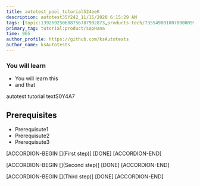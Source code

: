 ```yaml
---
title: autotest_pool_tutorial524eeK
description: autotest35Y242_11/15/2020 6:15:29 AM
tags: [topic:139269250608756787992873,products:tech/73554900100700000996,tutorial:experience/advanced]
primary_tag: tutorial:product/sapHana
time: 965
author_profile: https://github.com/ksAutotests
author_name: ksAutotests
---
```

### You will learn
- You will learn this
- and that

autotest tutorial textS0Y4A7

## Prerequisites
- Prerequisute1
- Prerequisute2
- Prerequisute3

[ACCORDION-BEGIN [](First step)]
[DONE]
[ACCORDION-END]

[ACCORDION-BEGIN [](Second step)]
[DONE]
[ACCORDION-END]

[ACCORDION-BEGIN [](Third step)]
[DONE]
[ACCORDION-END]

